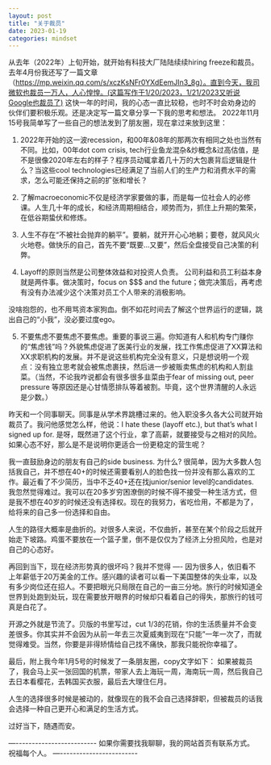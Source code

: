 ```yaml
---
layout: post
title: "关于裁员"
date: 2023-01-19
categories: mindset
---
```


从去年（2022年）上旬开始，就开始有科技大厂陆陆续续hiring freeze和裁员。去年4月份我还写了一篇文章（https://mp.weixin.qq.com/s/xczKsNFr0YXdEemJIn3_8g）。直到今天，我司微软也裁员一万人，人心惶惶。(这篇写作于1/20/2023，1/21/2023又听说Google也裁员了)
这快一年的时间，我的心态一直比较稳，也时不时会劝身边的伙伴们要积极乐观。还是决定写一篇文章分享一下我的思考和想法。
2022年11月15号我简单写了一些自己的想法发到了朋友圈，现在拿过来放到这里：

1. 2022年开始的这一波recession，和00年&08年的那两次有相同之处也当然有不同。比如，00年dot com crisis, tech行业鱼龙混杂&炒概念&过高估值，是不是很像2020年左右的样子？程序员动辄拿着几十万的大包裹背后逻辑是什么？当这些cool technologies已经满足了当前人们的生产力和消费水平的需求，怎么可能还保持之前的扩张和增长？

2. 了解macroeconomic不仅是经济学家要做的事，而是每一位社会人的必修课。人生几十年的成长，和经济周期相结合，顺势而为，抓住上升期的繁荣，在低谷期蛰伏和修炼。

3. 人生不存在“不被社会抛弃的躺平”。要躺，就开开心心地躺；要卷，就风风火火地卷。做快乐的自己，首先不要“既要…又要”，然后全盘接受自己决策的利弊。

4. Layoff的原则当然是公司整体效益和对投资人负责。
公司利益和员工利益本身就是两件事。做决策时，focus on $$$ and the future；做完决策后，再考虑有没有办法减少这个决策对员工个人带来的消极影响。

没啥抱怨的，也不用骂资本家狗血。倒不如花时间去了解这个世界运行的逻辑，跳出自己的“小我”，没必要过度ego。

5. 不要焦虑不要焦虑不要焦虑。重要的事说三遍。你知道有人和机构专门赚你的“焦虑钱”吗？外貌焦虑促进了医美行业的发展，找工作焦虑促进了XX算法和XX求职机构的发展。并不是说这些机构完全没有意义，只是想说明一个观点：没有独立思考就会被焦虑裹挟，然后进一步被贩卖焦虑的机构和人割韭菜。（当然，不论我咋说都会有很多很多韭菜由于fear of missing out, peer pressure 等原因还是心甘情愿排队等着被割。毕竟，这个世界清醒的人永远是少数。）




昨天和一个同事聊天。同事是从学术界跳槽过来的。他入职没多久各大公司就开始裁员了。我问他感觉怎么样，他说：I hate these (layoff etc.), but that’s what I signed up for. 是呀，既然进了这个行业，拿了高薪，就要接受与之相对的风险。如果心态不好，那么是不是说明你更适合一份更稳定的营生呢？

我一直鼓励身边的朋友有自己的side business. 为什么? 很简单，因为大多数人包括我自己，并不想在40+的时候还需要看别人的脸色找一份并没有那么喜欢的工作。最近看了不少简历，当中不乏40+还在找junior/senior level的candidates. 我忽然觉得难过。我可以在20多岁穷困潦倒的时候不得不接受一种生活方式，但是我不想在40岁的时候还没有选择权。现在的我努力，省吃俭用，不都是为了，给将来的自己多一份选择和自由。

人生的路径大概率是曲折的。对很多人来说，不仅曲折，甚至在某个阶段之后就开始走下坡路。鸡蛋不要放在一个篮子里，倒不是仅仅为了经济上分担风险，也是对自己的心态好。

再回到当下，现在经济形势真的很坏吗？我并不觉得 —- 因为很多人，依旧看不上年薪低于20万美金的工作。感兴趣的读者可以看一下美国整体的失业率，以及有多少岗位还在招人。不要把眼光只局限在自己的一亩三分地。旅行的时候知道全世界到处跑到处玩，现在需要放开眼界的时候却只看着自己的得失，那旅行的钱可真是白花了。

开源之外就是节流了。贝版的书里写过，cut 1/3的花销，你的生活质量并不会变差很多。你其实并不会因为从前一年去三次夏威夷到现在“只能”一年一次了，而就觉得难受。当然，你要是非得矫情给自己找不痛快，那我只能祝你幸福了。

最后，附上我今年1月5号的时候发了一条朋友圈，copy文字如下：
如果被裁员了，我会马上买一张回国的机票，带家人去上海玩一周，海南玩一周，然后我自己去日本看樱花，去韩国买衣服，最后去大理住仨月。

人生的选择很多时候是被动的，就像现在的我不会自己选择辞职，但被裁员的话我会选择一种自己更开心和满足的生活方式。

过好当下，随遇而安。

—-------------------------
如果你需要找我聊聊，我的网站首页有联系方式。
祝福每个人。
—------------------------

